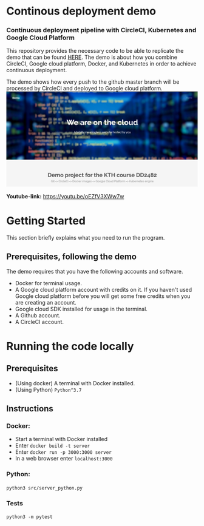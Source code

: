 # Continous deployment demo

### Continuous deployment pipeline with CircleCI, Kubernetes and Google Cloud Platform
This repository provides the necessary code to be able to replicate the demo that can be found [HERE](https://youtu.be/oEZfV3XWw7w). The demo is about how you 
combine CircleCI, Google cloud platform, Docker, and Kubernetes in order to achieve continuous deployment. 

The demo shows how every push to the github master branch will be processed by CircleCI and deployed to Google cloud platform.
![](readme_img/website.png) 

**Youtube-link:** https://youtu.be/oEZfV3XWw7w

# Getting Started
This section briefly explains what you need to run the program.

## Prerequisites, following the demo
The demo requires that you have the following accounts and software.

* Docker for terminal usage.
* A Google cloud platform account with credits on it. If you haven't used Google cloud platform before you will get some free credits when you are creating an account.
* Google cloud SDK installed for usage in the terminal.
* A Github account.
* A CircleCI account.

# Running the code locally

## Prerequisites

* (Using docker) A terminal with Docker installed.
* (Using Python) `Python^3.7`

## Instructions

### Docker:
* Start a terminal with Docker installed
* Enter `docker build -t server`
* Enter `docker run -p 3000:3000 server`
* In a web browser enter `localhost:3000`

### Python:
`python3 src/server_python.py`

### Tests
`python3 -m pytest`
